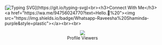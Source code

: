 [![Typing SVG](https://readme-typing-svg.herokuapp.com?font=Rockstar-ExtraBold&color=00F500&lines=Hi!!+I+am+Raveesha+Shaminda.;I'm+currently+learning+JAVASCRIPT.)](https://git.io/typing-svg)<br><h3>Connect With Me</h3><a href="https://wa.me/94756024770?text=Hello.👋%20"><img src="https://img.shields.io/badge/Whatsapp-Raveesha%20Shaminda-purple&style=plastic"></a><br><br>





<div align="center"><img src="https://profile-counter.glitch.me/Raveesha-Shaminda/count.svg" /><br>Profile Viewers</div>
